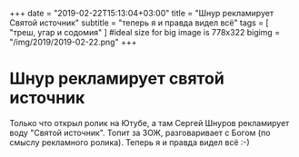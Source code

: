 +++
date = "2019-02-22T15:13:04+03:00"
title = "Шнур рекламирует Святой источник"
subtitle = "теперь я и правда видел всё"
tags        = [ "треш, угар и содомия" ]
#ideal size for big image is 778х322
bigimg = "/img/2019/2019-02-22.png"
+++


# Шнур рекламирует святой источник 

Только что открыл ролик на Ютубе, а там Сергей Шнуров рекламирует воду "Святой источник". Топит за ЗОЖ, разговаривает с Богом (по смыслу рекламного ролика). Теперь я и правда видел всё :-)


